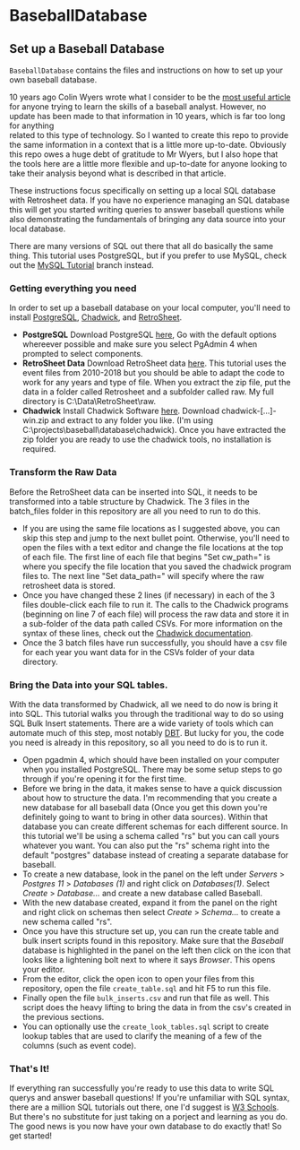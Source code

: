 # BaseballDatabase

## Set up a Baseball Database

`BaseballDatabase` contains the files and instructions on how to set up your 
own baseball database.

10 years ago Colin Wyers wrote what I consider to be the [most useful article](https://tht.fangraphs.com/databases-for-sabermetricians-part-one/)
for anyone trying to learn the skills of a  baseball analyst. However, no update 
has been made to that information in 10 years, which is far too long for anything  
related to this type of technology. So I wanted to create this repo to provide the 
same information in a context that is a little more up-to-date. Obviously this 
repo owes a huge debt of gratitude to Mr Wyers, but I also hope that the tools here
are a little more flexible and up-to-date for anyone looking to take their analysis
beyond what is described in that article. 

These instructions focus specifically on setting up a local SQL database 
with Retrosheet data. If you have no experience managing an SQL database this 
will get you started writing queries to answer baseball questions while also 
demonstrating the fundamentals of bringing any data source into your 
local database.

There are many versions of SQL out there that all do basically the same thing. 
This tutorial uses PostgreSQL, but if you prefer to use MySQL, check out the 
[MySQL Tutorial](https://github.com/pmelgren/BaseballDatabase/tree/MySQL_tutorial)
branch instead. 

### Getting everything you need
In order to set up a baseball database on your local computer, you'll need to 
install [PostgreSQL](https://www.postgresql.org/), [Chadwick](http://chadwick.sourceforge.net/doc/index.html), 
and [RetroSheet](https://www.retrosheet.org/).
* **PostgreSQL** Download PostgreSQL [here](https://www.enterprisedb.com/downloads/postgres-postgresql-downloads),
Go with the default options whereever possible and make sure you select PgAdmin 
4 when prompted to select components. 
* **RetroSheet Data** Download RetroSheet data [here](https://www.retrosheet.org/game.htm). This 
tutorial uses the event files from 2010-2018 but you should be able to adapt the 
code to work for any years and type of file. When you extract the zip file, put 
the data in a folder called Retrosheet and a subfolder called raw. My full 
directory is C:\Data\RetroSheet\raw.
* **Chadwick** Install Chadwick Software [here](https://github.com/chadwickbureau/chadwick/releases).
Download chadwick-[...]-win.zip and extract to any folder you like. (I'm using 
C:\projects\baseball\database\chadwick). Once you have extracted the zip folder
you are ready to use the chadwick tools, no installation is required.

### Transform the Raw Data
Before the RetroSheet data can be inserted into SQL, it needs to be transformed 
into a table structure by Chadwick. The 3 files in the batch_files folder in this
repository are all you need to run to do this. 
* If you are using the same file locations as I suggested above, you can skip this 
step and jump to the next bullet point. Otherwise, you'll need to open the files with
a text editor and change the file locations at the top of each file. The first 
line of each file that begins "Set cw_path=" is where you specify the file location 
that you saved the chadwick program files to. The next line "Set data_path=" will 
specify where the raw retrosheet data is stored. 
* Once you have changed these 2 lines (if necessary) in each of the 3 files double-click
each file to run it. The calls to the Chadwick programs (beginning on line 7 of 
each file) will process the raw data and store it in a sub-folder of the data path
called CSVs. For more information on the syntax of these lines, check out the [Chadwick
documentation](http://chadwick.sourceforge.net/doc/index.html).
* Once the 3 batch files have run successfully, you should have a csv file for each
year you want data for in the CSVs folder of your data directory.

### Bring the Data into your SQL tables.
With the data transformed by Chadwick, all we need to do now is bring it into SQL.
This tutorial walks you through the traditional way to do so using SQL Bulk Insert
statements. There are a wide variety of tools which can automate much of this step,
most notably [DBT](https://www.getdbt.com/). But lucky for you, the code you need
is already in this repository, so all you need to do is to run it. 
* Open pgadmin 4, which should have been installed on your computer when you installed
PostgreSQL. There may be some setup steps to go through if you're opening it for
the first time.
* Before we bring in the data, it makes sense to have a quick discussion about how
to structure the data. I'm recommending that you create a new database for all baseball 
data (Once you get this down you're definitely going to want to bring in other data
sources). Within that database you can create different schemas for each different 
source. In this tutorial we'll be using a schema called "rs" but you can call yours
whatever you want. You can also put the "rs" schema right into the default "postgres" 
database instead of creating a separate database for baseball.
* To create a new database, look in the panel on the left under _Servers_ > _Postgres 11_ > _Databases (1)_ 
and right click on _Databases(1)_. Select _Create_ > _Database..._ and create a 
new database called Baseball.
* With the new database created, expand it from the panel on the right and right 
click on schemas then select _Create_ > _Schema..._ to create a new schema called "rs".
* Once you have this structure set up, you can run the create table and bulk insert 
scripts found in this repository. Make sure that the _Baseball_ database is highlighted 
in the panel on the left then click on the icon that looks like a lightening bolt 
next to where it says _Browser_. This opens your editor.
* From the editor, click the open icon to open your files from this repository, 
open the file `create_table.sql` and hit F5 to run this file.
* Finally open the file `bulk_inserts.csv` and run that file as well. This script does 
the heavy lifting to bring the data in from the csv's created in the previous sections.
* You can optionally use the `create_look_tables.sql` script to create lookup tables
that are used to clarify the meaning of a few of the columns (such as event code).

### That's It!
If everything ran successfully you're ready to use this data to write SQL querys 
and answer baseball questions! If you're unfamiliar with SQL syntax, there are a
million SQL tutorials out there, one I'd suggest is [W3 Schools](https://www.w3schools.com/sql/default.asp).
But there's no substitute for just taking on a porject and learning as you do. The
good news is you now have your own database to do exactly that! So get started!
